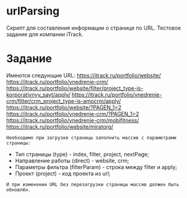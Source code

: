 # urlParsing
Скрипт для составления информации о странице по URL.
Тестовое задание для компании iTrack.

# Задание
  Имеются следующие URL:
  https://itrack.ru/portfolio/website/
  https://itrack.ru/portfolio/vnedrenie-crm/
  https://itrack.ru/portfolio/website/filter/project_type-is-korporativnyy_sayt/apply/
  https://itrack.ru/portfolio/vnedrenie-crm/filter/crm_project_type-is-amocrm/apply/
  https://itrack.ru/portfolio/website/?PAGEN_1=2
  https://itrack.ru/portfolio/vnedrenie-crm/?PAGEN_1=2
  https://itrack.ru/portfolio/vnedrenie-crm/mobifitness/
  https://itrack.ru/portfolio/website/miratorg/
	
	Необходимо при загрузке страницы заполнить массив с параметрами страницы:
   - Тип страницы (type) - index, filter, project, nextPage;
   - Направление работы (direct) - website, crm;
   - Параметры фильтра (filterParam) - строка между filter и apply;
   - Проект (project) - код проекта из url;

	И при изменении URL без перезагрузки страницы массив должен быть обновлён.


